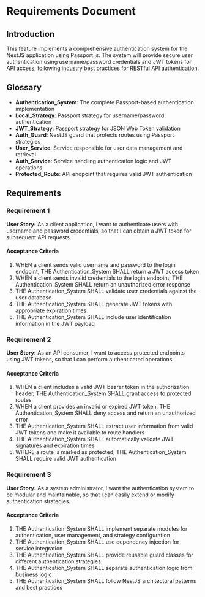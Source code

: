 # Requirements Document

## Introduction

This feature implements a comprehensive authentication system for the NestJS application using Passport.js. The system will provide secure user authentication using username/password credentials and JWT tokens for API access, following industry best practices for RESTful API authentication.

## Glossary

- **Authentication_System**: The complete Passport-based authentication implementation
- **Local_Strategy**: Passport strategy for username/password authentication
- **JWT_Strategy**: Passport strategy for JSON Web Token validation
- **Auth_Guard**: NestJS guard that protects routes using Passport strategies
- **User_Service**: Service responsible for user data management and retrieval
- **Auth_Service**: Service handling authentication logic and JWT operations
- **Protected_Route**: API endpoint that requires valid JWT authentication

## Requirements

### Requirement 1

**User Story:** As a client application, I want to authenticate users with username and password credentials, so that I can obtain a JWT token for subsequent API requests.

#### Acceptance Criteria

1. WHEN a client sends valid username and password to the login endpoint, THE Authentication_System SHALL return a JWT access token
2. WHEN a client sends invalid credentials to the login endpoint, THE Authentication_System SHALL return an unauthorized error response
3. THE Authentication_System SHALL validate user credentials against the user database
4. THE Authentication_System SHALL generate JWT tokens with appropriate expiration times
5. THE Authentication_System SHALL include user identification information in the JWT payload

### Requirement 2

**User Story:** As an API consumer, I want to access protected endpoints using JWT tokens, so that I can perform authenticated operations.

#### Acceptance Criteria

1. WHEN a client includes a valid JWT bearer token in the authorization header, THE Authentication_System SHALL grant access to protected routes
2. WHEN a client provides an invalid or expired JWT token, THE Authentication_System SHALL deny access and return an unauthorized error
3. THE Authentication_System SHALL extract user information from valid JWT tokens and make it available to route handlers
4. THE Authentication_System SHALL automatically validate JWT signatures and expiration times
5. WHERE a route is marked as protected, THE Authentication_System SHALL require valid JWT authentication

### Requirement 3

**User Story:** As a system administrator, I want the authentication system to be modular and maintainable, so that I can easily extend or modify authentication strategies.

#### Acceptance Criteria

1. THE Authentication_System SHALL implement separate modules for authentication, user management, and strategy configuration
2. THE Authentication_System SHALL use dependency injection for service integration
3. THE Authentication_System SHALL provide reusable guard classes for different authentication strategies
4. THE Authentication_System SHALL separate authentication logic from business logic
5. THE Authentication_System SHALL follow NestJS architectural patterns and best practices
